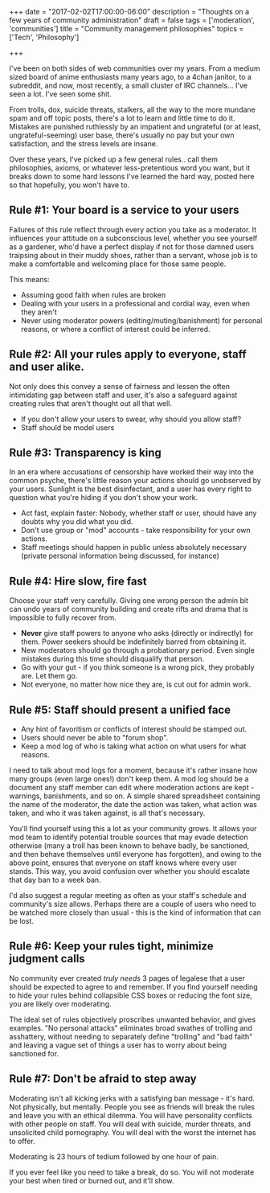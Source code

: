 +++
date = "2017-02-02T17:00:00-06:00"
description = "Thoughts on a few years of community administration"
draft = false
tags = ['moderation', 'communities']
title = "Community management philosophies"
topics = ['Tech', 'Philosophy']

+++

I've been on both sides of web communities over my years. From a medium sized board of anime enthusiasts many years ago, to a 4chan janitor, to a subreddit, and now, most recently, a small cluster of IRC channels... I've seen a lot. I've seen some shit.

From trolls, dox, suicide threats, stalkers, all the way to the more mundane spam and off topic posts, there's a lot to learn and little time to do it. Mistakes are punished ruthlessly by an impatient and ungrateful (or at least, ungrateful-seeming) user base, there's usually no pay but your own satisfaction, and the stress levels are insane.

Over these years, I've picked up a few general rules.. call them philosophies, axioms, or whatever less-pretentious word you want, but it breaks down to some hard lessons I've learned the hard way, posted here so that hopefully, you won't have to.


## Rule #1: Your board is a service to your users

Failures of this rule reflect through every action you take as a moderator. It influences your attitude on a subconscious level, whether you see yourself as a gardener, who'd have a perfect display if not for those damned users traipsing about in their muddy shoes, rather than a servant, whose job is to make a comfortable and welcoming place for those same people.

This means:

* Assuming good faith when rules are broken
* Dealing with your users in a professional and cordial way, even when they aren't
* Never using moderator powers (editing/muting/banishment) for personal reasons, or where a conflict of interest could be inferred.

## Rule #2: All your rules apply to everyone, staff and user alike.

Not only does this convey a sense of fairness and lessen the often intimidating gap between staff and user, it's also a safeguard against creating rules that aren't thought out all that well.

* If you don't allow your users to swear, why should you allow staff?
* Staff should be model users

## Rule #3: Transparency is king

In an era where accusations of censorship have worked their way into the common psyche, there's little reason your actions should go unobserved by your users. Sunlight is the best disinfectant, and a user has every right to question what you're hiding if you don't show your work.

* Act fast, explain faster: Nobody, whether staff or user, should have any doubts why you did what you did.
* Don't use group or "mod" accounts - take responsibility for your own actions.
* Staff meetings should happen in public unless absolutely necessary (private personal information being discussed, for instance)

## Rule #4: Hire slow, fire fast

Choose your staff very carefully. Giving one wrong person the admin bit can undo years of community building and create rifts and drama that is impossible to fully recover from.

* **Never** give staff powers to anyone who asks (directly or indirectly) for them. Power seekers should be indefinitely barred from obtaining it.
* New moderators should go through a probationary period. Even single mistakes during this time should disqualify that person.
* Go with your gut - if you think someone is a wrong pick, they probably are. Let them go.
* Not everyone, no matter how nice they are, is cut out for admin work.

## Rule #5: Staff should present a unified face

* Any hint of favoritism or conflicts of interest should be stamped out.
* Users should never be able to "forum shop".
* Keep a mod log of who is taking what action on what users for what reasons.

I need to talk about mod logs for a moment, because it's rather insane how many groups (even large ones!) don't keep them. A mod log should be a document any staff member can edit where moderation actions are kept - warnings, banishments, and so on. A simple shared spreadsheet containing the name of the moderator, the date the action was taken, what action was taken, and who it was taken against, is all that's necessary.

You'll find yourself using this a lot as your community grows. It allows your mod team to identify potential trouble sources that may evade detection otherwise (many a troll has been known to behave badly, be sanctioned, and then behave themselves until everyone has forgotten), and owing to the above point, ensures that everyone on staff knows where every user stands. This way, you avoid confusion over whether you should escalate that day ban to a week ban.

I'd also suggest a regular meeting as often as your staff's schedule and community's size allows. Perhaps there are a couple of users who need to be watched more closely than usual - this is the kind of information that can be lost.

## Rule #6: Keep your rules tight, minimize judgment calls

No community ever created *truly needs* 3 pages of legalese that a user should be expected to agree to and remember. If you find yourself needing to hide your rules behind collapsible CSS boxes or reducing the font size, you are likely over moderating.

The ideal set of rules objectively proscribes unwanted behavior, and gives examples. "No personal attacks" eliminates broad swathes of trolling and asshattery, without needing to separately define "trolling" and "bad faith" and leaving a vague set of things a user has to worry about being sanctioned for.

## Rule #7: Don't be afraid to step away

Moderating isn't all kicking jerks with a satisfying ban message - it's hard. Not physically, but mentally. People you see as friends will break the rules and leave you with an ethical dilemma. You will have personality conflicts with other people on staff. You will deal with suicide, murder threats, and unsolicited child pornography. You will deal with the worst the internet has to offer.

Moderating is 23 hours of tedium followed by one hour of pain.

If you ever feel like you need to take a break, do so. You will not moderate your best when tired or burned out, and it'll show.
